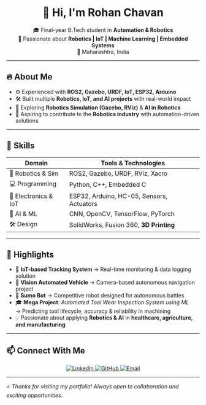 <h1 align="center">👋 Hi, I'm Rohan Chavan</h1>

<p align="center">
🎓 Final-year B.Tech student in <b>Automation & Robotics</b><br>
🤖 Passionate about <b>Robotics | IoT | Machine Learning | Embedded Systems</b><br>
📍 Maharashtra, India
</p>

---

## 🔥 About Me
- ⚙️ Experienced with **ROS2, Gazebo, URDF, IoT, ESP32, Arduino**
- 🛠 Built multiple **Robotics, IoT, and AI projects** with real-world impact  
- 🌱 Exploring **Robotics Simulation (Gazebo, RViz)** & **AI in Robotics**  
- 🎯 Aspiring to contribute to the **Robotics industry** with automation-driven solutions  

---

## 🚀 Skills
| Domain              | Tools & Technologies |
|---------------------|----------------------|
| 🤖 Robotics & Sim   | ROS2, Gazebo, URDF, RViz, Xacro |
| 💻 Programming      | Python, C++, Embedded C |
| 🔌 Electronics & IoT| ESP32, Arduino, HC-05, Sensors, Actuators |
| 🧠 AI & ML          | CNN, OpenCV, TensorFlow, PyTorch |
| 🛠 Design            | SolidWorks, Fusion 360, **3D Printing** |

---

## 🌟 Highlights
- 📡 **IoT-based Tracking System** → Real-time monitoring & data logging solution  
- 🚗 **Vision Automated Vehicle** → Camera-based autonomous navigation project  
- 🤖 **Sumo Bot** → Competitive robot designed for autonomous battles  
- 🎓 **Mega Project**: *Automated Tool Wear Inspection System using ML*  
   → Predicting tool lifecycle, accuracy & reliability in machining  
- 💡 Passionate about applying **Robotics & AI** in **healthcare, agriculture, and manufacturing**  

---

## 📫 Connect With Me
<p align="center">
  <a href="https://www.linkedin.com/in/rohan1406" target="_blank">
    <img src="https://img.shields.io/badge/LinkedIn-blue?style=for-the-badge&logo=linkedin" alt="LinkedIn"/>
  </a>
  <a href="https://github.com/C-Rohann" target="_blank">
    <img src="https://img.shields.io/badge/GitHub-black?style=for-the-badge&logo=github" alt="GitHub"/>
  </a>
  <a href="mailto:rohanchavan4101@gmail.com">
    <img src="https://img.shields.io/badge/Email-red?style=for-the-badge&logo=gmail&logoColor=white" alt="Email"/>
  </a>
</p>

---

⭐ *Thanks for visiting my portfolio! Always open to collaboration and exciting opportunities.*
